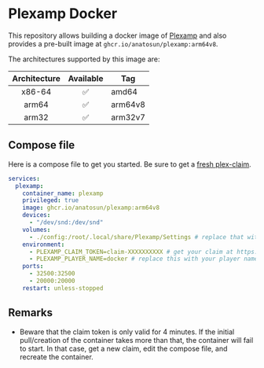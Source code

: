 # Plexamp Docker

This repository allows building a docker image of [Plexamp](https://plexamp.com/) and also provides a pre-built image at `ghcr.io/anatosun/plexamp:arm64v8`.

The architectures supported by this image are:

| Architecture | Available | Tag     |
| :----------: | :-------: | ------- |
|    x86-64    |    ✅     | amd64   |
|    arm64     |    ✅     | arm64v8 |
|    arm32     |    ✅     | arm32v7 |

## Compose file

Here is a compose file to get you started. Be sure to get a [fresh plex-claim](https://www.plex.tv/claim).

```yaml
services:
  plexamp:
    container_name: plexamp
    privileged: true
    image: ghcr.io/anatosun/plexamp:arm64v8
    devices:
      - "/dev/snd:/dev/snd"
    volumes:
      - ./config:/root/.local/share/Plexamp/Settings # replace that with the appropriate host binding
    environment:
      - PLEXAMP_CLAIM_TOKEN=claim-XXXXXXXXXX # get your claim at https://www.plex.tv/claim/
      - PLEXAMP_PLAYER_NAME=docker # replace this with your player name
    ports:
      - 32500:32500
      - 20000:20000
    restart: unless-stopped
```

## Remarks

- Beware that the claim token is only valid for 4 minutes. If the initial pull/creation of the container takes more than that, the container will fail to start. In that case, get a new claim, edit the compose file, and recreate the container.
